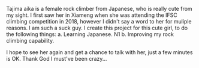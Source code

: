 Tajima aika is a female rock climber from Japanese, who is really cute from my sight.
I first saw her in Xiameng when she was attending the IFSC climbing competition in 2018, however I didn't say a word to her for muliple reasons.
I am such a suck guy.
I create this project for this cute girl, to do the following things:
a. Learning Japanese. N1
b. Improving my rock climbing capability. 

I hope to see her again and get a chance to talk with her, just a few minutes is OK. 
Thank God I must've been crazy...
